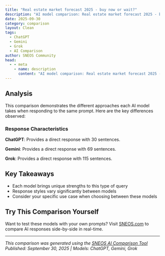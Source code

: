 ```yaml
---
title: "Real estate market forecast 2025 - buy now or wait?"
description: "AI model comparison: Real estate market forecast 2025 - buy now or wait?..."
date: 2025-09-30
category: comparison
layout: Clean
tags:
  - ChatGPT
  - Gemini
  - Grok
  - AI Comparison
author: SNEOS Community
head:
  - - meta
    - name: description
      content: "AI model comparison: Real estate market forecast 2025 - buy now or wait?..."
---
```


<ChatComparison
  title="Real estate market forecast 2025 - buy now or wait?"
  prompt="Real estate market forecast 2025 - buy now or wait?"
  :responses='{"ChatGPT": "The decision to buy real estate now or wait until 2025 depends on various factors including market conditions, interest rates, economic outlook, and your personal circumstances. Here\u2019s an overview to help you make an informed decision:\n\n### Real Estate Market Forecast for 2025\n1. **Price Trends:**\n - Many analysts expect moderate price growth in 2025 rather than sharp increases, as some markets may have cooled after recent rapid appreciation.\n - In some areas, prices may stabilize or even decline slightly, particularly if there is an oversupply or if interest rates rise significantly.\n\n2. **Interest Rates:**\n - Mortgage rates have been rising, which could continue into 2025, making borrowing more expensive.\n - Higher rates tend to reduce buyer demand and can put downward pressure on prices.\n\n3. **Economic Factors:**\n - Inflation rates, employment levels, and wage growth will influence affordability and demand.\n - If the economy remains stable or grows, housing demand tends to remain strong.\n\n4. **Inventory Levels:**\n - Many markets still face limited housing supply, which supports prices.\n - Increased construction or new developments could improve inventory availability, potentially slowing price growth.\n\n### Should You Buy Now or Wait?\n- **Buy Now If:**\n - You find a property that meets your needs and budget.\n - You can lock in a mortgage rate before potential further increases.\n - You plan to stay in the home long-term, mitigating short-term market fluctuations.\n - You want to take advantage of current market conditions before prices possibly rise again.\n\n- **Wait If:**\n - You expect prices to decline in your target area.\n - You want to see how interest rates evolve.\n - You need more time to improve your financial position or credit score.\n - You are uncertain about your job stability or personal circumstances.\n\n### Additional Tips\n- Consult with local real estate agents for insights specific to your area.\n- Consider your long-term goals\u2014real estate is generally a long-term investment.\n- Evaluate your financial readiness, including down payment and emergency savings.\n\n### Conclusion\nWhile some forecasts suggest modest growth or stabilization in 2025, rising interest rates could impact affordability. If you find a good property and financing now, buying may be advantageous. However, if you\u0027re uncertain or anticipating market improvements, waiting could be sensible. Always base your decision on both market data and your personal financial situation.\n\nIf you\u2019d like, I can provide information tailored to your specific location or financial scenario.", "Gemini": "Okay, let\u0027s break down the real estate market forecast for 2025 and try to answer the million-dollar question: buy now or wait? Keep in mind that predicting the future is always uncertain, and real estate is hyper-local. This is a general overview, and you *must* consult with local real estate professionals for specific advice tailored to your area.\n\n**Factors Influencing the 2025 Real Estate Market:**\n\n* **Interest Rates:** This is arguably the biggest driver.\n * **Scenario 1: Rates Stay Elevated or Rise Further:** If inflation proves sticky and the Federal Reserve keeps interest rates high (or even raises them), this will continue to put downward pressure on home prices and potentially increase inventory.\n * **Scenario 2: Rates Decrease:** If inflation cools significantly and the Fed starts cutting rates, this will likely stimulate demand and could lead to price increases, especially if inventory remains tight. Most analysts expect rates to decrease somewhat but remain higher than the ultra-low rates seen in recent years.\n* **Inflation:** Continued high inflation erodes purchasing power and makes it harder for people to afford homes. A significant drop in inflation would be a positive sign for the market.\n* **Economic Growth/Recession:** A strong economy generally supports the housing market. A recession could lead to job losses and decreased demand for housing.\n* **Housing Supply:** The US has been underbuilt for over a decade. The pace of new construction is crucial.\n * **Increased Construction:** More new homes entering the market will ease price pressure.\n * **Stagnant or Decreasing Construction:** Continued supply shortages will likely keep prices elevated, even if demand softens somewhat.\n* **Demographics:** Millennial and Gen Z populations are entering prime home-buying years, which creates sustained demand.\n* **Government Policies:** Changes in tax laws, mortgage regulations, or housing subsidies can impact the market.\n* **Regional Variations:** The real estate market is not monolithic. What\u0027s happening in Boise, Idaho, is different from what\u0027s happening in Austin, Texas, or Miami, Florida. Local economic conditions, population growth, and job markets all play a significant role.\n* **Rental Market:** High rental costs can push people towards homeownership, even with higher interest rates.\n\n**General Forecast Scenarios for 2025:**\n\n* **Scenario 1: \u0022Soft Landing\u0022 (Most Likely):** Inflation gradually cools, interest rates stabilize or modestly decrease, the economy avoids a deep recession, and housing prices remain relatively stable or experience moderate growth in some areas. Inventory remains tight in many markets.\n* **Scenario 2: \u0022Recessionary Dip\u0022:** The economy enters a recession, leading to job losses and decreased demand for housing. Interest rates may fall as the Fed tries to stimulate the economy, but home prices could decline further due to economic weakness and increased foreclosures.\n* **Scenario 3: \u0022Inflation Rebound\u0022:** Inflation proves more persistent than expected, forcing the Fed to keep interest rates high or even raise them further. This would put continued downward pressure on home prices and affordability.\n* **Scenario 4: \u0022Boom Again\u0022:** (Less Likely, but Possible): A combination of factors, such as a rapid drop in interest rates, a surge in economic growth, and a continued housing shortage, could lead to a renewed boom in the housing market.\n\n**So, Buy Now or Wait? A Framework for Your Decision:**\n\nInstead of trying to time the market perfectly (which is nearly impossible), focus on these questions:\n\n1. **Are you financially ready?**\n * Do you have a stable income and job security?\n * Do you have a solid down payment (ideally 20%, but at least enough to avoid PMI)?\n * Are you comfortable with the monthly mortgage payments, including property taxes, insurance, and potential maintenance costs?\n * Have you checked your credit score and gotten pre-approved for a mortgage?\n2. **What are your housing needs and goals?**\n * Are you planning to live in the home for at least 5-7 years? (This gives you time to ride out any short-term market fluctuations.)\n * Do you need more space for a growing family?\n * Are you relocating for a job?\n * Are you looking for a specific type of property or in a particular location?\n3. **What\u0027s happening in your local market?**\n * Talk to a local real estate agent. They can provide insights into current inventory levels, recent sales prices, and local market trends.\n * Research local economic conditions and job growth.\n * Attend open houses to get a feel for the market and see what\u0027s available.\n\n**Here\u0027s a more nuanced breakdown:**\n\n* **If you *need* to buy (relocation, growing family, etc.):** Don\u0027t try to time the market perfectly. Focus on finding a home that meets your needs and that you can afford. Negotiate aggressively, and consider properties that have been on the market for a while.\n* **If you\u0027re a first-time homebuyer and prices are falling in your area:** Waiting a bit longer *might* be advantageous, but don\u0027t wait too long, as interest rates could rise again.\n* **If you\u0027re an investor:** Look for opportunities where you can add value (e.g., renovations) or where you see long-term growth potential. Cash flow is king.\n* **If you\u0027re looking to upgrade:** Consider selling your current home first, then renting temporarily. This gives you flexibility and allows you to be a more strategic buyer.\n\n**Key Takeaways:**\n\n* **Focus on your personal financial situation and housing needs.**\n* **Think long-term.** Real estate is generally a good long-term investment, but it\u0027s not a get-rich-quick scheme.\n* **Do your research and consult with local experts.**\n* **Be prepared to negotiate.**\n* **Don\u0027t let emotions drive your decisions.**\n\n**Disclaimer:** I am an AI chatbot and cannot provide financial or real estate advice. This information is for general knowledge and discussion purposes only. Always consult with qualified professionals before making any investment decisions. Good luck!\n", "Grok": "Forecasting the real estate market for 2025 involves analyzing current trends, economic indicators, and expert opinions, but no one can predict the future with certainty. Whether to buy now or wait depends on your personal circumstances, location, and market conditions. Below, I\u2019ll break down key factors to consider for a 2025 real estate market outlook and offer guidance on making a decision.\n\n---\n\n### **Factors Influencing the 2025 Real Estate Market**\n1. **Interest Rates and Monetary Policy** \n - **Current Context (2023-2024):** Central banks like the U.S. Federal Reserve have raised interest rates to combat inflation, leading to higher mortgage rates and cooling housing demand in many markets. As of late 2023, there\u2019s speculation about rate cuts in 2024 if inflation moderates.\n - **2025 Outlook:** If inflation stabilizes and central banks lower rates by 2024 or early 2025, mortgage rates could decrease, potentially driving up home prices due to increased demand. However, if rates remain high or rise further due to economic uncertainty, affordability could worsen, leading to price stagnation or declines in some areas.\n\n2. **Economic Conditions** \n - **Recession Risks:** A global or regional recession could suppress housing demand, lower prices, and increase inventory as sellers struggle to find buyers. Conversely, a strong economy with job growth and wage increases could fuel demand and push prices higher.\n - **2025 Outlook:** Economic forecasts for 2025 are mixed. Some analysts predict a mild recession in 2024, which could carry over, while others expect recovery. Keep an eye on employment data, GDP growth, and consumer confidence as leading indicators.\n\n3. **Housing Supply and Demand** \n - **Current Context:** Many markets (especially in the U.S., Canada, and parts of Europe) face housing shortages due to underbuilding over the past decade, zoning restrictions, and high construction costs. This has kept prices elevated despite higher interest rates.\n - **2025 Outlook:** Supply constraints are likely to persist unless significant policy changes or construction booms occur. However, if demand drops due to affordability issues or economic downturns, some markets could see price corrections. Areas with population growth (e.g., Sun Belt states in the U.S.) may continue to see strong demand.\n\n4. **Regional Variations** \n - Real estate is hyper-local. Markets in tech hubs (e.g., San Francisco, Seattle) or high-growth areas (e.g., Austin, Phoenix) may behave differently than rural or declining regions. International markets like the UK, Australia, or emerging economies also have unique dynamics influenced by local policies and demographics.\n - **2025 Outlook:** Hot markets may cool if remote work trends reverse or if overbuilding occurs, while undervalued or growing areas could see appreciation. Research specific markets using data from sources like Zillow, Redfin, or local real estate boards.\n\n5. **Inflation and Cost of Living** \n - High inflation erodes purchasing power, affecting affordability. If inflation remains elevated into 2025, it could suppress demand unless wages catch up.\n - On the flip side, real estate is often seen as an inflation hedge, as property values and rents tend to rise with living costs over the long term.\n\n6. **Government Policies and Incentives** \n - Policies like tax incentives for first-time buyers, zoning reforms, or interest rate subsidies could stimulate demand. Conversely, tighter regulations or property taxes could dampen investment.\n - **2025 Outlook:** Monitor upcoming elections or policy announcements in your area, as changes in leadership often bring shifts in housing policy.\n\n---\n\n### **Expert Opinions and Data Trends (as of 2023)**\n- **National Association of Realtors (NAR):** NAR predicts a gradual recovery in the U.S. housing market in 2024-2025, with home price growth slowing to 1-3% annually in many regions, assuming interest rates stabilize around 5-6% for 30-year mortgages.\n- **Zillow and Redfin:** Both platforms suggest inventory will remain tight in the U.S. through 2025, supporting prices in high-demand areas, though some overvalued markets could see corrections of 5-10%.\n- **International Markets:** In Europe, the ECB\u2019s rate hikes may continue to cool markets like Germany and the UK into 2025. In contrast, emerging markets with growing populations (e.g., India, parts of Southeast Asia) could see sustained demand.\n\n---\n\n### **Buy Now or Wait? Key Considerations**\nUltimately, the decision depends on your situation and the market you\u2019re in. Here\u2019s a framework to help you decide:\n\n#### **Reasons to Buy Now (2023-2024)**\n1. **You\u2019ve Found the Right Property:** If you\u2019re buying a primary residence and have found a home that meets your needs, waiting for a \u201Cperfect\u201D market may not make sense. Real estate is a long-term investment, and timing the market is notoriously difficult.\n2. **Locking in a Rate:** If mortgage rates are still historically reasonable (e.g., below 6-7% in the U.S.), you might benefit from buying now and refinancing later if rates drop in 2025.\n3. **Local Market Strength:** If your area has low inventory and high demand, prices are unlikely to drop significantly by 2025. Waiting could mean paying more later.\n4. **Personal Stability:** If you have a stable job, good credit, and a down payment ready, buying now avoids the risk of rising costs or changing lending standards.\n5. **Inflation Hedge:** Owning property protects against rent increases and inflation, especially if you lock in a fixed-rate mortgage.\n\n#### **Reasons to Wait Until 2025**\n1. **Potential Price Corrections:** If your local market is overvalued (check price-to-income or price-to-rent ratios), a correction could occur, especially if a recession hits or rates stay high.\n2. **Interest Rate Uncertainty:** Waiting for potential rate cuts in 2024 or 2025 could lower borrowing costs, making homes more affordable.\n3. **Inventory Increases:** If more homes come on the market due to economic distress or sellers capitulating to lower prices, you might have better negotiating power in 2025.\n4. **Personal Readiness:** If you\u2019re not financially ready (e.g., low savings, unstable job), waiting allows time to improve your position.\n5. **Market-Specific Risks:** If your area is showing signs of a bubble (e.g., speculative buying, rapid price growth disconnected from fundamentals), caution might be warranted.\n\n---\n\n### **Practical Steps to Make Your Decision**\n1. **Analyze Local Data:** Look at recent home price trends, days on market, and inventory levels in your area using tools like Redfin, Zillow, or local real estate reports.\n2. **Assess Affordability:** Calculate what you can afford now vs. in 2025 based on mortgage rates, income growth, and savings. Use a mortgage calculator to model scenarios with different rates (e.g., 5% vs. 7%).\n3. **Consult Experts:** Speak with a local real estate agent or financial advisor who understands your market\u2019s dynamics.\n4. **Consider Your Timeline:** If you\u2019re buying for the long term (5-10\u002B years), short-term price fluctuations matter less. If you\u2019re an investor looking for quick returns, timing is more critical.\n5. **Monitor Economic Indicators:** Track interest rate announcements, inflation reports, and employment data over the next 12-18 months for clues about 2025 conditions.\n\n---\n\n### **General Forecast for 2025**\nWhile specifics vary by region, a plausible scenario for many developed markets in 2025 is:\n- **Moderate Price Growth or Stagnation:** Home prices may grow slowly (1-3% annually in the U.S., per NAR) or flatten in some areas due to affordability challenges.\n- **Lower Interest Rates (Possibly):** If central banks cut rates by late 2024 or early 2025, demand could rebound, pushing prices up unless inventory increases significantly.\n- **Persistent Supply Issues:** Housing shortages are unlikely to resolve quickly, supporting prices in high-demand areas.\n\n---\n\n### **Conclusion**\nThere\u2019s no universal answer to \u201Cbuy now or wait.\u201D If you\u2019re in a strong financial position, find a property you love, and are in a stable or growing market, buying now could be a good move\u2014especially if you believe rates or prices might rise by 2025. However, if you\u2019re in an overvalued market, expect economic turbulence, or aren\u2019t ready personally, waiting could offer better opportunities with potential price dips or lower rates.\n\nFocus on your needs and local conditions rather than trying to time the market perfectly. Real estate decisions are as much personal as they are financial. If you\u2019d like a deeper dive into a specific region or data point, let me know!"}' 
  published-date="22:46"
/>

## Analysis

This comparison demonstrates the different approaches each AI model takes when responding to the same prompt. Here are the key differences observed:

### Response Characteristics

**ChatGPT**: Provides a direct response with 30 sentences. 

**Gemini**: Provides a direct response with 69 sentences. 

**Grok**: Provides a direct response with 115 sentences. 

## Key Takeaways

- Each model brings unique strengths to this type of query
- Response styles vary significantly between models
- Consider your specific use case when choosing between these models

## Try This Comparison Yourself

Want to test these models with your own prompts? Visit [SNEOS.com](https://sneos.com) to compare AI responses side-by-side in real-time.

---

*This comparison was generated using the [SNEOS AI Comparison Tool](https://sneos.com)*
*Published: September 30, 2025 | Models: ChatGPT, Gemini, Grok*
